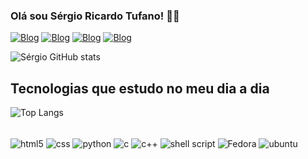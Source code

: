 ### Olá sou Sérgio Ricardo Tufano! 👋🏼

[![Blog](https://img.shields.io/badge/Blogger-FF5722?style=for-the-badge&logo=blogger&logoColor=white
)](urldosite)
[![Blog](https://img.shields.io/badge/YouTube-FF0000?style=for-the-badge&logo=youtube&logoColor=white
)](urldosite)
[![Blog](https://img.shields.io/badge/Instagram-E4405F?style=for-the-badge&logo=instagram&logoColor=white
)](urldosite)
[![Blog](https://img.shields.io/badge/Twitter-1DA1F2?style=for-the-badge&logo=twitter&logoColor=white
)](urldosite)

![Sérgio GitHub stats](https://github-readme-stats.vercel.app/api?username=srtufano&show_icons=true&theme=gruvbox)


## Tecnologias que estudo no meu  dia a dia

![Top Langs](https://github-readme-stats.vercel.app/api/top-langs/?username=srtufano&hide_progress=true)

<div style="display: inline_block"><br/>
<image align="center" alt="html5" src="https://img.shields.io/badge/HTML5-E34F26?style=for-the-badge&logo=html5&logoColor=white"/>
<image align="center" alt="css" src="https://img.shields.io/badge/CSS3-1572B6?style=for-the-badge&logo=css3&logoColor=white
"/>
<image align="center" alt="python" src="https://img.shields.io/badge/Python-14354C?style=for-the-badge&logo=python&logoColor=white"/>
<image align="center" alt="c" src="https://img.shields.io/badge/C-00599C?style=for-the-badge&logo=c&logoColor=white"/>
<image align="center" alt="c++" src="https://img.shields.io/badge/C%2B%2B-00599C?style=for-the-badge&logo=c%2B%2B&logoColor=white"/>
<image align="center" alt="shell script" src="https://img.shields.io/badge/Shell_Script-121011?style=for-the-badge&logo=gnu-bash&logoColor=white"/>
<image align="center" alt="Fedora" src="https://img.shields.io/badge/Fedora-294172?style=for-the-badge&logo=fedora&logoColor=white"/>
<image align="center" alt="ubuntu" src="https://img.shields.io/badge/Ubuntu-E95420?style=for-the-badge&logo=ubuntu&logoColor=white"/>
</div>  

